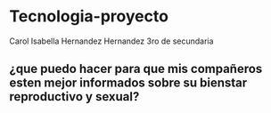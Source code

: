 # Tecnologia-proyecto
Carol Isabella Hernandez Hernandez 3ro de secundaria

## ¿que puedo hacer para que mis compañeros esten mejor informados sobre su bienstar reproductivo y sexual?
